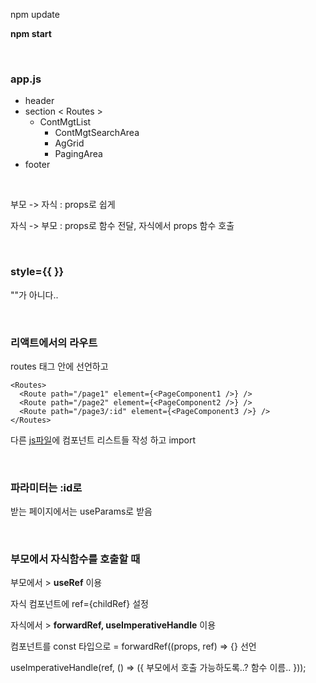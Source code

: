 npm update

**npm start**

<br/>

### app.js

- header
- section
  < Routes >
  - ContMgtList
    - ContMgtSearchArea
    - AgGrid
    - PagingArea
- footer

<br/>

부모 -> 자식 : props로 쉽게

자식 -> 부모 : props로 함수 전달, 자식에서 props 함수 호출

<br/>

### style={{ }}

""가 아니다..

<br/>

### 리액트에서의 라우트

routes 태그 안에 선언하고

    <Routes>
      <Route path="/page1" element={<PageComponent1 />} />
      <Route path="/page2" element={<PageComponent2 />} />
      <Route path="/page3/:id" element={<PageComponent3 />} />
    </Routes>

다른 [js파일](/src/routes/index.js)에 컴포넌트 리스트들 작성 하고 import

<br/>

### 파라미터는 :id로

받는 페이지에서는 useParams로 받음

<br/>

### 부모에서 자식함수를 호출할 때

부모에서 > **useRef** 이용

자식 컴포넌트에 ref={childRef} 설정

자식에서 > **forwardRef, useImperativeHandle** 이용

컴포넌트를 const 타입으로 = forwardRef((props, ref) => {} 선언

useImperativeHandle(ref, () => ({
부모에서 호출 가능하도록..? 함수 이름..
}));

